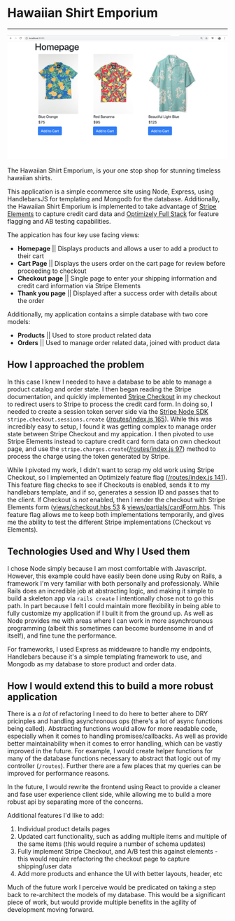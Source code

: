 # Hawaiian Shirt Emporium
---
![Homepage screenshot](/public/images/homepage-screenshot.png "Homepage Screenshot")

The Hawaiian Shirt Emporium, is your one stop shop for stunning timeless hawaiian shirts.

This application is a simple ecommerce site using Node, Express, using HandlebarsJS for templating and Mongodb for the database. Additionally, the Hawaiian Shirt Emporium is implemented to take advantage of  [Stripe Elements](https://stripe.com/payments/elements) to capture credit card data and [Optimizely Full Stack](https://docs.developers.optimizely.com/full-stack) for feature flagging and AB testing capabilities.

The appication has four key use facing views:
- **Homepage** || Displays products and allows a user to add a product to their cart
- **Cart Page** || Displays the users order on the cart page for review before proceeding to checkout
- **Checkout page** || Single page to enter your shipping information and credit card information via Stripe Elements
- **Thank you page** || Displayed after a success order with details about the order

Additionally, my application contains a simple database with two core models:
- **Products** || Used to store product related data
- **Orders** || Used to manage order related data, joined with product data

## How I approached the problem

In this case I knew I needed to have a database to be able to manage a product catalog and order state. I then began reading the Stripe documentation, and quickly implemented [Stripe Checkout](https://stripe.com/docs/payments/checkout) in my checkout to redirect users to Stripe to process the credit card form. In doing so, I needed to create a session token server side via the [Stripe Node SDK](https://github.com/stripe/stripe-node) `stripe.checkout.sessions.create` ([/routes/index.js 165](https://github.com/andreas-optimizely/stripe-example/blob/master/routes/index.js#L165)). While this was incredibly easy to setup, I found it was getting complex to manage order state between Stripe Checkout and my appication. I then pivoted to use Stripe Elements instead to capture credit card form data on own checkout page, and use the `stripe.charges.create`([/routes/index.js 97](https://github.com/andreas-optimizely/stripe-example/blob/master/routes/index.js#L97)) method to process the charge using the token generated by Stripe. 

While I pivoted my work, I didn't want to scrap my old work using Stripe Checkout, so I implemented an Optimizely feature flag ([/routes/index.js 141](https://github.com/andreas-optimizely/stripe-example/blob/master/routes/index.js#L141)). This feature flag checks to see if Checkouts is enabled, sends it to my handlebars template, and if so, generates a session ID and passes that to the client. If Checkout is _not_ enabled, then I render the checkout with Stripe Elements form ([views/checkout.hbs 53](https://github.com/andreas-optimizely/stripe-example/blob/master/views/checkout.hbs#L53) & [views/partials/cardForm.hbs](https://github.com/andreas-optimizely/stripe-example/blob/master/views/partials/cardForm.hbs). This feature flag allows me to keep both implementations temporarily, and gives me the ability to test the different Stripe implementations (Checkout vs Elements).

## Technologies Used and Why I Used them

I chose Node simply because I am most comfortable with Javascript. However, this example could have easily been done using Ruby on Rails, a framework I'm very familiar with both personally and professionaly. While Rails does an incredible job at abstracting logic, and making it simple to build a skeleton app via `rails create` I intentionally chose not to go this path. In part because I felt I could maintain more flexibility in being able to fully customize my application if I built it from the ground up. As well as Node provides me with areas where I can work in more asynchrounous programming (albeit this sometimes can become burdensome in and of itself), and fine tune the performance.

For frameworks, I used Express as middeware to handle my endpoints, Handlebars because it's a simple templating framework to use, and Mongodb as my database to store product and order data.

## How I would extend this to build a more robust application

There is a _a lot_ of refactoring I need to do here to better ahere to DRY pricinples and handling asynchronous ops (there's a lot of async functions being called). Abstracting functions would allow for more readable code, especially when it comes to handling promises/callbacks. As well as provide better maintainability when it comes to error handling, which can be vastly improved in the future. For example, I would create helper functions for many of the database functions necessary to abstract that logic out of my controller (`/routes`). Further there are a few places that my queries can be improved for performance reasons.

 In the future, I would rewrite the frontend using React to provide a cleaner and fase user experience client side, while allowing me to build a more robust api by separating more of the concerns.

Additional features I'd like to add:
1. Individual product details pages
2. Updated cart functionality, such as adding multiple items and multiple of the same items (this would require a number of schema updates)
3. Fully implement Stripe Checkout, and A/B test this against elements - this would require refactoring the checkout page to capture shipping/user data
4. Add more products and enhance the UI with better layouts, header, etc

Much of the future work I perceive would be predicated on taking a step back to re-architect the models of my database. This would be a significant piece of work, but would provide multiple benefits in the agility of development moving forward.


